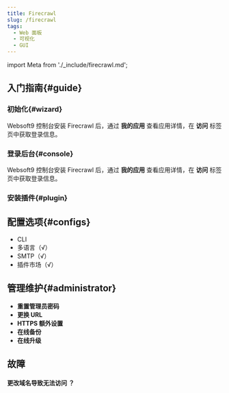 ```yaml
---
title: Firecrawl
slug: /firecrawl
tags:
  - Web 面板
  - 可视化
  - GUI
---
```


import Meta from './_include/firecrawl.md';

<Meta name="meta" />

## 入门指南{#guide}

### 初始化{#wizard}

Websoft9 控制台安装 Firecrawl 后，通过 **我的应用** 查看应用详情，在 **访问** 标签页中获取登录信息。  

### 登录后台{#console}

Websoft9 控制台安装 Firecrawl 后，通过 **我的应用** 查看应用详情，在 **访问** 标签页中获取登录信息。  

### 安装插件{#plugin}

## 配置选项{#configs}

- CLI
- 多语言（√）
- SMTP（√）
- 插件市场（√）

## 管理维护{#administrator}

- **重置管理员密码**
- **更换 URL**
- **HTTPS 额外设置**
- **在线备份**
- **在线升级**

## 故障

#### 更改域名导致无法访问 ？